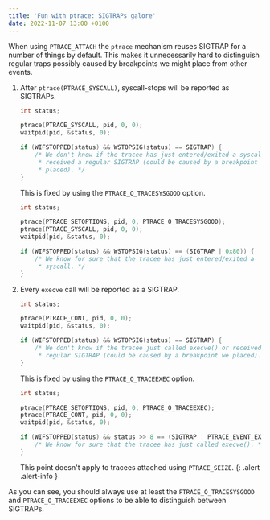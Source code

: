 ```yaml
---
title: 'Fun with ptrace: SIGTRAPs galore'
date: 2022-11-07 13:00 +0100
---
```

When using `PTRACE_ATTACH` the `ptrace` mechanism reuses SIGTRAP for a number
of things by default.
This makes it unnecessarily hard to distinguish regular traps possibly caused
by breakpoints we might place from other events.

1. After `ptrace(PTRACE_SYSCALL)`, syscall-stops will be reported as SIGTRAPs.

   ```c
   int status;

   ptrace(PTRACE_SYSCALL, pid, 0, 0);
   waitpid(pid, &status, 0);

   if (WIFSTOPPED(status) && WSTOPSIG(status) == SIGTRAP) {
       /* We don't know if the tracee has just entered/exited a syscall or
        * received a regular SIGTRAP (could be caused by a breakpoint we
        * placed). */
   }
   ```

   This is fixed by using the `PTRACE_O_TRACESYSGOOD` option.

   ```c
   int status;

   ptrace(PTRACE_SETOPTIONS, pid, 0, PTRACE_O_TRACESYSGOOD);
   ptrace(PTRACE_SYSCALL, pid, 0, 0);
   waitpid(pid, &status, 0);

   if (WIFSTOPPED(status) && WSTOPSIG(status) == (SIGTRAP | 0x80)) {
       /* We know for sure that the tracee has just entered/exited a
        * syscall. */
   }
   ```

2. Every `execve` call will be reported as a SIGTRAP.

   ```c
   int status;

   ptrace(PTRACE_CONT, pid, 0, 0);
   waitpid(pid, &status, 0);

   if (WIFSTOPPED(status) && WSTOPSIG(status) == SIGTRAP) {
       /* We don't know if the tracee just called execve() or received a
        * regular SIGTRAP (could be caused by a breakpoint we placed). */
   }
   ```

   This is fixed by using the `PTRACE_O_TRACEEXEC` option.

   ```c
   int status;

   ptrace(PTRACE_SETOPTIONS, pid, 0, PTRACE_O_TRACEEXEC);
   ptrace(PTRACE_CONT, pid, 0, 0);
   waitpid(pid, &status, 0);

   if (WIFSTOPPED(status) && status >> 8 == (SIGTRAP | PTRACE_EVENT_EXEC << 8)) {
       /* We know for sure that the tracee has just called execve(). */
   }
   ```

   This point doesn't apply to tracees attached using `PTRACE_SEIZE`.
   {: .alert .alert-info }

As you can see, you should always use at least the `PTRACE_O_TRACESYSGOOD` and
`PTRACE_O_TRACEEXEC` options to be able to distinguish between SIGTRAPs.
